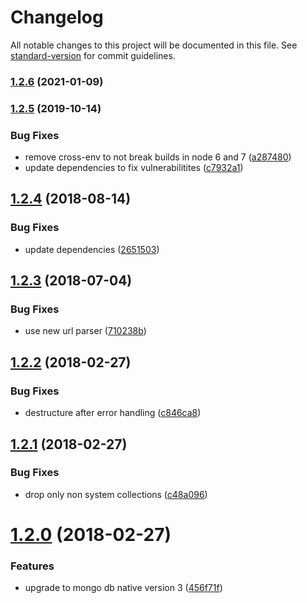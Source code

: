 # Changelog

All notable changes to this project will be documented in this file. See [standard-version](https://github.com/conventional-changelog/standard-version) for commit guidelines.

### [1.2.6](https://github.com/saintedlama/drop-mongodb-collections/compare/v1.2.5...v1.2.6) (2021-01-09)

### [1.2.5](https://github.com/saintedlama/drop-mongodb-collections/compare/v1.2.4...v1.2.5) (2019-10-14)


### Bug Fixes

* remove cross-env to not break builds in node 6 and 7 ([a287480](https://github.com/saintedlama/drop-mongodb-collections/commit/a2874809e5fb897ffb074a827fea1600e6a9cab7))
* update dependencies to fix vulnerabilitites ([c7932a1](https://github.com/saintedlama/drop-mongodb-collections/commit/c7932a1e8707d008e0b395abf4031f00fcf2ecfc))

<a name="1.2.4"></a>
## [1.2.4](https://github.com/saintedlama/drop-mongodb-collections/compare/v1.2.3...v1.2.4) (2018-08-14)


### Bug Fixes

* update dependencies ([2651503](https://github.com/saintedlama/drop-mongodb-collections/commit/2651503))



<a name="1.2.3"></a>
## [1.2.3](https://github.com/saintedlama/drop-mongodb-collections/compare/v1.2.2...v1.2.3) (2018-07-04)


### Bug Fixes

* use new url parser ([710238b](https://github.com/saintedlama/drop-mongodb-collections/commit/710238b))



<a name="1.2.2"></a>
## [1.2.2](https://github.com/saintedlama/drop-mongodb-collections/compare/v1.2.1...v1.2.2) (2018-02-27)


### Bug Fixes

* destructure after error handling ([c846ca8](https://github.com/saintedlama/drop-mongodb-collections/commit/c846ca8))



<a name="1.2.1"></a>
## [1.2.1](https://github.com/saintedlama/drop-mongodb-collections/compare/v1.2.0...v1.2.1) (2018-02-27)


### Bug Fixes

* drop only non system collections ([c48a096](https://github.com/saintedlama/drop-mongodb-collections/commit/c48a096))



<a name="1.2.0"></a>
# [1.2.0](https://github.com/saintedlama/drop-mongodb-collections/compare/v1.1.0...v1.2.0) (2018-02-27)


### Features

* upgrade to mongo db native version 3 ([456f71f](https://github.com/saintedlama/drop-mongodb-collections/commit/456f71f))
